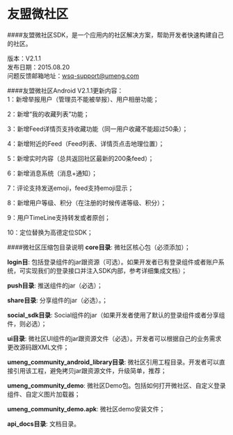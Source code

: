 友盟微社区
===========================
####友盟微社区SDK，是一个应用内的社区解决方案，帮助开发者快速构建自己的社区。

版本：V2.1.1    
发布日期：2015.08.20       
问题反馈邮箱地址：wsq-support@umeng.com

####友盟微社区Android V2.1.1更新内容：   
1：新增举报用户（管理员不能被举报）、用户相册功能；

2：新增“我的收藏列表”功能；

3：新增Feed详情页支持收藏功能（同一用户收藏不能超过50条）；

4：新增附近的Feed（Feed列表、详情页点击地理位置）；

5：新增实时内容（总共返回社区最新的200条feed）；

6：新增消息系统（消息+通知）；

7：评论支持发送emoji，feed支持emoji显示；

8：新增用户等级、积分（在注册的时候传递等级、积分）；

9：用户TimeLine支持转发或者原创；

10：定位替换为高德定位SDK；
    

####微社区压缩包目录说明
**core目录**: 微社区核心包（必须添加）；    

**login目**: 包括登录组件的jar跟资源（可选）。如果开发者已有登录组件或者账户系统，可实现我们的登录接口并注入SDK内部，参考详细集成文档）；    

**push目录**: 推送组件的jar（必选）；

**share目录**: 分享组件的jar（必选）。；

**social_sdk目录**: Social组件的jar（如果开发者使用了默认的登录组件或者分享组件，则必选）；     

**ui目录**: 微社区UI组件的jar跟资源文件（必选）。开发者可以根据自己的业务需求更改源码跟XML文件；     

**umeng_community_android_library目录**: 微社区引用工程目录。开发者可以直接引用该工程，避免拷贝jar跟资源文件，升级简单，推荐；    

**umeng_community_demo**: 微社区Demo包。包括如何打开微社区、自定义登录组件、自定义图片加载器；    

**umeng_community_demo.apk**: 微社区demo安装文件；

**api_docs目录**: 文档目录。

